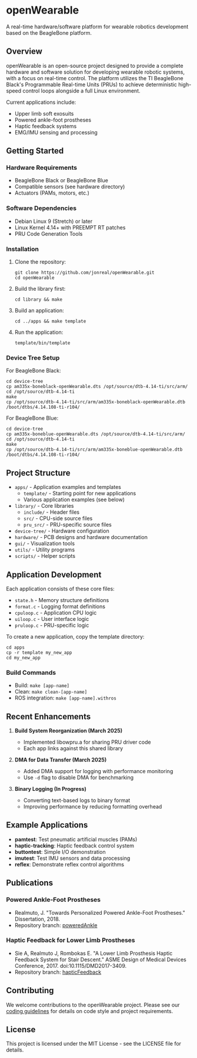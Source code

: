 # openWearable

A real-time hardware/software platform for wearable robotics development based on the BeagleBone platform.

## Overview

openWearable is an open-source project designed to provide a complete hardware and software solution for developing wearable robotic systems, with a focus on real-time control. The platform utilizes the TI BeagleBone Black's Programmable Real-time Units (PRUs) to achieve deterministic high-speed control loops alongside a full Linux environment.

Current applications include:
- Upper limb soft exosuits
- Powered ankle-foot prostheses
- Haptic feedback systems
- EMG/IMU sensing and processing

## Getting Started

### Hardware Requirements
- BeagleBone Black or BeagleBone Blue
- Compatible sensors (see hardware directory)
- Actuators (PAMs, motors, etc.)

### Software Dependencies
- Debian Linux 9 (Stretch) or later
- Linux Kernel 4.14+ with PREEMPT RT patches
- PRU Code Generation Tools

### Installation

1. Clone the repository:
   ```
   git clone https://github.com/jonreal/openWearable.git
   cd openWearable
   ```

2. Build the library first:
   ```
   cd library && make
   ```

3. Build an application:
   ```
   cd ../apps && make template
   ```

4. Run the application:
   ```
   template/bin/template
   ```

### Device Tree Setup

For BeagleBone Black:
```
cd device-tree
cp am335x-boneblack-openWearable.dts /opt/source/dtb-4.14-ti/src/arm/
cd /opt/source/dtb-4.14-ti
make
cp /opt/source/dtb-4.14-ti/src/arm/am335x-boneblack-openWearable.dtb /boot/dtbs/4.14.108-ti-r104/
```

For BeagleBone Blue:
```
cd device-tree
cp am335x-boneblue-openWearable.dts /opt/source/dtb-4.14-ti/src/arm/
cd /opt/source/dtb-4.14-ti
make
cp /opt/source/dtb-4.14-ti/src/arm/am335x-boneblue-openWearable.dtb /boot/dtbs/4.14.108-ti-r104/
```

## Project Structure

- `apps/` - Application examples and templates
  - `template/` - Starting point for new applications
  - Various application examples (see below)
- `library/` - Core libraries
  - `include/` - Header files
  - `src/` - CPU-side source files
  - `pru_src/` - PRU-specific source files
- `device-tree/` - Hardware configuration
- `hardware/` - PCB designs and hardware documentation
- `gui/` - Visualization tools
- `utils/` - Utility programs
- `scripts/` - Helper scripts

## Application Development

Each application consists of these core files:
- `state.h` - Memory structure definitions
- `format.c` - Logging format definitions
- `cpuloop.c` - Application CPU logic
- `uiloop.c` - User interface logic
- `pruloop.c` - PRU-specific logic

To create a new application, copy the template directory:
```
cd apps
cp -r template my_new_app
cd my_new_app
```

### Build Commands
- Build: `make [app-name]`
- Clean: `make clean-[app-name]`
- ROS integration: `make [app-name].withros`

## Recent Enhancements

1. **Build System Reorganization (March 2025)**
   - Implemented libowpru.a for sharing PRU driver code
   - Each app links against this shared library
   
2. **DMA for Data Transfer (March 2025)**
   - Added DMA support for logging with performance monitoring
   - Use `-d` flag to disable DMA for benchmarking

3. **Binary Logging (In Progress)**
   - Converting text-based logs to binary format
   - Improving performance by reducing formatting overhead

## Example Applications

- **pamtest**: Test pneumatic artificial muscles (PAMs)
- **haptic-tracking**: Haptic feedback control system
- **buttontest**: Simple I/O demonstration
- **imutest**: Test IMU sensors and data processing
- **reflex**: Demonstrate reflex control algorithms

## Publications

### Powered Ankle-Foot Prostheses
- Realmuto, J. "Towards Personalized Powered Ankle-Foot Prostheses." Dissertation, 2018.
- Repository branch: [poweredAnkle](https://github.com/jonreal/openWearable/tree/poweredAnkle)

### Haptic Feedback for Lower Limb Prostheses
- Sie A, Realmuto J, Rombokas E. "A Lower Limb Prosthesis Haptic Feedback System for Stair Descent." ASME Design of Medical Devices Conference, 2017. doi:10.1115/DMD2017-3409.
- Repository branch: [hapticFeedback](https://github.com/jonreal/openWearable/tree/hapticFeedback)

## Contributing

We welcome contributions to the openWearable project. Please see our [coding guidelines](CLAUDE.md) for details on code style and project requirements.

## License

This project is licensed under the MIT License - see the LICENSE file for details.